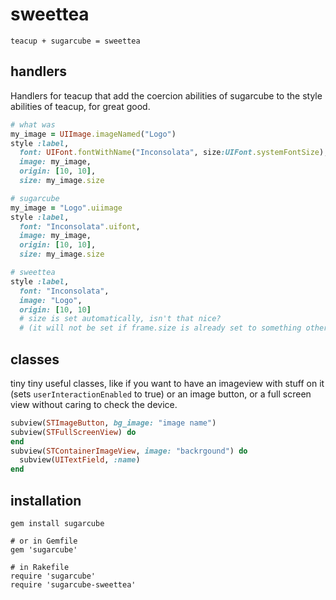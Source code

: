 sweettea
========

    teacup + sugarcube = sweettea


 handlers
----------

Handlers for teacup that add the coercion abilities of sugarcube to the style
abilities of teacup, for great good.

```ruby
# what was
my_image = UIImage.imageNamed("Logo")
style :label,
  font: UIFont.fontWithName("Inconsolata", size:UIFont.systemFontSize),
  image: my_image,
  origin: [10, 10],
  size: my_image.size

# sugarcube
my_image = "Logo".uiimage
style :label,
  font: "Inconsolata".uifont,
  image: my_image,
  origin: [10, 10],
  size: my_image.size

# sweettea
style :label,
  font: "Inconsolata",
  image: "Logo",
  origin: [10, 10]
  # size is set automatically, isn't that nice?
  # (it will not be set if frame.size is already set to something other than [0, 0])
```

 classes
---------

tiny tiny useful classes, like if you want to have an imageview with stuff on it
(sets `userInteractionEnabled` to true) or an image button, or a full screen
view without caring to check the device.

```ruby
subview(STImageButton, bg_image: "image name")
subview(STFullScreenView) do
end
subview(STContainerImageView, image: "backrgound") do
  subview(UITextField, :name)
end
```

 installation
--------------

    gem install sugarcube

    # or in Gemfile
    gem 'sugarcube'

    # in Rakefile
    require 'sugarcube'
    require 'sugarcube-sweettea'
